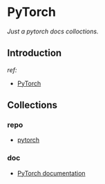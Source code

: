 # PyTorch

*Just a pytorch docs colloctions.*

## Introduction

*ref:*

- [PyTorch](https://pytorch.org/)

## Collections

### repo

- [pytorch](https://github.com/pytorch/pytorch)

### doc

- [PyTorch documentation](https://pytorch.org/docs/stable/index.html)

